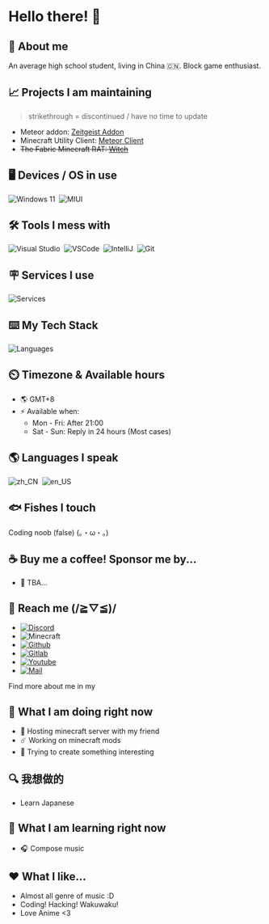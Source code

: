 # Hello there! :wave:

## :telescope: About me

An average high school student, living in China :cn:. Block game enthusiast.

## :chart_with_upwards_trend: Projects I am maintaining

> strikethrough = discontinued / have no time to update

- Meteor addon: [Zeitgeist Addon](https://github.com/Fiz-Victor/zeitgeist-addon)
- Minecraft Utility Client: [Meteor Client](https://github.com/MeteorDevelopment/meteor-client)
- ~~The Fabric Minecraft RAT: [Witch](https://github.com/MeteorDevelopment/witch)~~

## :desktop_computer: Devices / OS in use

![Windows 11](https://img.shields.io/badge/OS-Windows_11-white?style=flat-square&logo=windows&color=0078d4)&nbsp;
![MIUI](https://img.shields.io/badge/Android-MIUI-ff9600?style=flat-square&logo=xiaomi&logoColor=ffffff)&nbsp;

## :hammer_and_wrench: Tools I mess with

![Visual Studio](https://img.shields.io/badge/Editor-Visual_Studio-white?style=flat-square&logo=visualstudio&color=4abf8a)&nbsp;
![VSCode](https://img.shields.io/badge/Editor-Visual_Studio_Code-white?style=flat-square&logo=visualstudiocode&color=4abf8a)&nbsp;
![IntelliJ](https://img.shields.io/badge/Editor-IntelliJ-white?style=flat-square&logo=IntelliJ+IDEA&color=4abf8a)&nbsp;
![Git](https://img.shields.io/badge/VCS-Git-white?style=flat-square&logo=Git&color=4abf8a)&nbsp;

## :placard: Services I use

![Services](https://skillicons.dev/icons?i=github,vercel,cloudflare,gradle)

## :keyboard: My Tech Stack

![Languages](https://skillicons.dev/icons?i=java,js,py,cs,markdown)

## :timer_clock: Timezone & Available hours

- :earth_americas: GMT+8
- :zap: Available when:
  - Mon - Fri: After 21:00
  - Sat - Sun: Reply in 24 hours (Most cases)

## :earth_americas: Languages I speak

![zh_CN](https://img.shields.io/badge/Chinese_(Simplified)-4abf8a?style=flat-square&label=🏠)&nbsp;
![en_US](https://img.shields.io/badge/English_(US)-4abf8a?logo=&style=flat-square)

## :fish: Fishes I touch

Coding noob (false) (。・ω・。)

## :coffee: Buy me a coffee! Sponsor me by...

- :construction: TBA...

<!--
- [![Ko-Fi](https://img.shields.io/badge/Buy_me_a_coffee-white?&style=for-the-badge&logo=ko-fi)](https://ko-fi.com/onlyrain233)
- [![Patreon](https://img.shields.io/badge/Patreon-black?&style=for-the-badge&logo=patreon)](https://www.patreon.com/onlyrain233)
- [![Paypal](https://img.shields.io/badge/Paypal-black?&style=for-the-badge&logo=paypal)](https://www.paypal.com/NotRegistered)
-->

## :iphone: Reach me (/≧▽≦)/

- [![Discord](https://img.shields.io/badge/Discord@onlyrain233-5662f6?&style=for-the-badge&logo=discord&logoColor=white)](https://discord.com/users/590761803244634113)
- ![Minecraft](https://img.shields.io/badge/OnlyRain233-gray?&style=for-the-badge&label=Minecraft&labelColor=green)
- [![Github](https://img.shields.io/badge/Fiz--Victor-555?&style=for-the-badge&logo=github)](https://github.com/Fiz-Victor)
- [![Gitlab](https://img.shields.io/badge/FizVic-white?&style=for-the-badge&logo=gitlab&logoColor=fc6d26)](https://discord.com/users/590761803244634113)
- [![Youtube](https://img.shields.io/badge/Youtube@onlyrain233-f00?&style=for-the-badge&logo=youtube)](https://www.youtube.com/@onlyrain233)
- [![Mail](https://img.shields.io/badge/me@onlyra1n.top-168de2?&style=for-the-badge&logo=mail.ru)](mailto:me@onlyra1n.top)

Find more about me in my

<!--
- [![Soundcloud](https://img.shields.io/badge/Soundcloud@ame__chirin-white?&style=for-the-badge&logo=soundcloud)](https://soundcloud.com/ame_chirin)
- [![Medium](https://img.shields.io/badge/Medium@onlyrain233-eee?&style=for-the-badge&logo=medium&logoColor=292929)](https://medium.com/@onlyrain233)
- [![Pinterest](https://img.shields.io/badge/Pinterest@onlyrain233-e60023?&style=for-the-badge&logo=pinterest)](https://www.pinterest.com/onlyrain233/)
- [![Reddit](https://img.shields.io/badge/u%2FAme__Chirin-white?&style=for-the-badge&logo=reddit)](https://www.reddit.com/u/Ame_Chirin)
- [![Mastodon](https://img.shields.io/badge/Mastodon@onlyrain233-191b22?&style=for-the-badge&logo=mastodon)](https://mastodon.social/@onlyrain233)
- [![My Gravatars](https://img.shields.io/badge/My_Gravatars-white?&style=for-the-badge&logo=gravatar)](https://en.gravatar.com/onlyrain233)
- [![StackOverflow](https://img.shields.io/badge/StackOverflow@onlyrain233-white?&style=for-the-badge&logo=stackoverflow)](https://stackoverflow.com/users/22309886/onlyrain233)
- [![Figma](https://img.shields.io/badge/Figma@onlyrain-black?&style=for-the-badge&logo=figma)](https://www.figma.com/@onlyrain)
- [![Twitch](https://img.shields.io/badge/a__chrn-white?&style=for-the-badge&logo=twitch)](https://www.twitch.tv/fizvec)
-->

## :thought_balloon: What I am doing right now 

- :rocket: Hosting minecraft server with my friend
- :comet: Working on minecraft mods
- :rainbow: Trying to create something interesting

## :mag: 我想做的

- Learn Japanese

## :book: What I am learning right now

- :headphones: Compose music

## :hearts: What I like...

- Almost all genre of music :D
- Coding! Hacking! Wakuwaku!
- Love Anime <3
